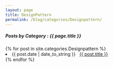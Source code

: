 ```yaml
---
layout: page
title: DesignPattern
permalink: /blog/categories/Designpattern/
---
```


<h5> Posts by Category : {{ page.title }} </h5>

<div class="card">
{% for post in site.categories.Designpattern %}
 <li class="category-posts"><span>{{ post.date | date_to_string }}</span> &nbsp; <a href="{{ post.url }}">{{ post.title }}</a></li>
{% endfor %}
</div>
